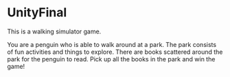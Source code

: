 # UnityFinal
This is a walking simulator game. 

You are a penguin who is able to walk around at a park. The park consists of fun activities and things to explore. 
There are books scattered around the park for the penguin to read. Pick up all the books in the park and win the game! 
